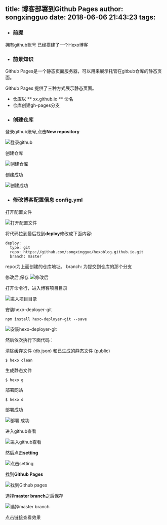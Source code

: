 title: 博客部署到Github Pages
author: songxingguo
date: 2018-06-06 21:43:23
tags:
---
- ### 前提

 拥有github账号
 已经搭建了一个Hexo博客
 
- ### 前景知识
 Github Pages是一个静态页面服务器，可以用来展示托管在gitbub仓库的静态页面。
 
 Github Pages 提供了三种方式展示静态页面。
 
  * 仓库以 ** xx.github.io ** 命名
  * 仓库创建gh-pages分支
  
<!-- more-->
  
- ### 创建仓库

 登录github账号,点击**New repository**
 
 ![登录github](http://p9myzkds7.bkt.clouddn.com/%E7%99%BB%E5%BD%95github.png)

 创建仓库
 
 ![创建仓库](http://p9myzkds7.bkt.clouddn.com/%E5%88%9B%E5%BB%BA%E4%BB%93%E5%BA%93.png)
 
 创建成功

 ![创建成功](http://p9myzkds7.bkt.clouddn.com/%E5%88%9B%E5%BB%BA%E6%88%90%E5%8A%9F.png)

- ### 修改博客配置信息 config.yml

 打开配置文件
 
 ![打开配置文件](http://p9myzkds7.bkt.clouddn.com/%E6%89%93%E5%BC%80%E9%85%8D%E7%BD%AE%E4%BF%A1%E6%81%AF.png)

 将代码拉到最后找到**deploy**修改成下面内容:
```
deploy:
  type: git
  repo: https://github.com/songxingguo/hexoblog.github.io.git
  branch: master
```
 repo:为上面创建的仓库地址。
 branch: 为提交到仓库的那个分支

 修改后,保存
 ![修改后](http://p9myzkds7.bkt.clouddn.com/%E9%85%8D%E7%BD%AE%E4%BF%A1%E6%81%AF.png)

 打开命令行，进入博客项目目录
 
 ![进入项目目录](http://p9myzkds7.bkt.clouddn.com/%E8%BF%9B%E5%85%A5%E7%9B%AE%E5%BD%95.png)

 安装hexo-deployer-git
```
npm install hexo-deployer-git --save
```
 ![安装hexo-deployer-git](http://p9myzkds7.bkt.clouddn.com/hexogit%E5%AE%89%E8%A3%85.png)

 然后依次执行下面代码：

 清除缓存文件 (db.json) 和已生成的静态文件 (public)
```
$ hexo clean 
```
 生成静态文件
```
$ hexo g
```
 部署网站
```
$ hexo d
```
 部署成功
 
 ![部署 成功](http://p9myzkds7.bkt.clouddn.com/%E9%83%A8%E7%BD%B2%E5%AE%8C%E6%88%90.png)

 进入github查看
 
 ![进入github查看](http://p9myzkds7.bkt.clouddn.com/%E7%82%B9%E5%87%BBgithub%E6%9F%A5%E7%9C%8B.png)

 然后点击**setting**
 
 ![点击setting](http://p9myzkds7.bkt.clouddn.com/%E7%82%B9%E5%87%BBsettings.png)

 找到**Github Pages**
 
 ![找到Github pages](http://p9myzkds7.bkt.clouddn.com/%E6%89%BE%E5%88%B0githubpages.png)

 选择**master branch**之后保存
 
 ![选择master branch](http://p9myzkds7.bkt.clouddn.com/%E7%82%B9%E5%87%BBmaster%E4%BF%9D%E5%AD%98.png)

  点击链接查看效果